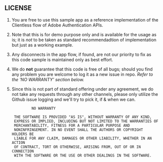 ## LICENSE

1. You are free to use this sample app as a reference implementation of the Clientless flow of Adobe Authentication APIs.

2. Note that this is for demo purpose only and is available for the usage as is; it is *not* to be taken as standard recommendadtion of implementation but just as a working example.

3. Any disconnects in the app flow, if found, are not our priority to fix as this code sample is maintained only as best effort.

4. We do **not** guarantee that this code is free of all bugs; should you find any problem you are welcome to log it as a new issue in repo. _Refer to the 'NO WARRANTY' section below._

5. Since this is not part of standard offering under any agreement, we do not take any requests through any other channels, please only utilize the Github issue logging and we'll try to pick it, if & when we can.

                NO WARRANTY

        THE SOFTWARE IS PROVIDED "AS IS", WITHOUT WARRANTY OF ANY KIND,
        EXPRESS OR IMPLIED, INCLUDING BUT NOT LIMITED TO THE WARRANTIES OF
        MERCHANTABILITY, FITNESS FOR A PARTICULAR PURPOSE AND
        NONINFRINGEMENT. IN NO EVENT SHALL THE AUTHORS OR COPYRIGHT HOLDERS BE
        LIABLE FOR ANY CLAIM, DAMAGES OR OTHER LIABILITY, WHETHER IN AN ACTION
        OF CONTRACT, TORT OR OTHERWISE, ARISING FROM, OUT OF OR IN CONNECTION
        WITH THE SOFTWARE OR THE USE OR OTHER DEALINGS IN THE SOFTWARE.